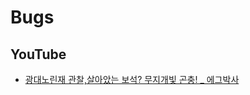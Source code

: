 # Bugs
## YouTube
* [광대노린재 관찰,살아았는 보석? 무지개빛 곤충! _ 에그박사](https://www.youtube.com/watch?v=Mszmji_lDQg)
